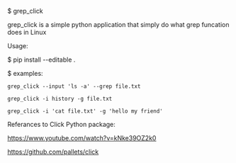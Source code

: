 $ grep_click

  grep_click is a simple python application that
  simply do what grep funcation does in Linux

Usage:

  $ pip install --editable .
  
  $ examples:
  
    grep_click --input 'ls -a' --grep file.txt
    
    grep_click -i history -g file.txt
    
    grep_click -i 'cat file.txt' -g 'hello my friend'
  
Referances to Click Python package:

  https://www.youtube.com/watch?v=kNke39OZ2k0

  https://github.com/pallets/click
